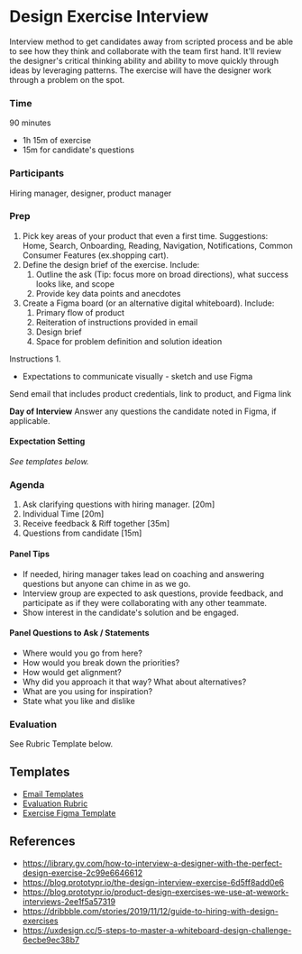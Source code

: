 # Design Exercise Interview
Interview method to get candidates away from scripted process and be able to see how they think and collaborate with the team first hand. It'll review the designer's critical thinking ability and ability to move quickly through ideas by leveraging patterns. The exercise will have the designer work through a problem on the spot.  

### Time
90 minutes
- 1h 15m of exercise
- 15m for candidate's questions

### Participants
Hiring manager, designer, product manager

### Prep

1. Pick key areas of your product that even a first time. Suggestions: Home, Search, Onboarding, Reading, Navigation, Notifications, Common Consumer Features (ex.shopping cart).
2. Define the design brief of the exercise. Include:
   1. Outline the ask (Tip: focus more on broad directions), what success looks like, and scope
   2. Provide key data points and anecdotes
3. Create a Figma board (or an alternative digital whiteboard). Include:
   1. Primary flow of product
   2. Reiteration of instructions provided in email
   3. Design brief
   4. Space for problem definition and solution ideation



Instructions
1. 
- Expectations to communicate visually - sketch and use Figma


Send email that includes product credentials, link to product, and Figma link

**Day of Interview**
Answer any questions the candidate noted in Figma, if applicable.


#### Expectation Setting
*See templates below.*

### Agenda

1. Ask clarifying questions with hiring manager. [20m]
2. Individual Time [20m]
3. Receive feedback & Riff together [35m]
4. Questions from candidate [15m]


#### Panel Tips
- If needed, hiring manager takes lead on coaching and answering questions but anyone can chime in as we go.
- Interview group are expected to ask questions, provide feedback, and participate as if they were collaborating with any other teammate.
- Show interest in the candidate's solution and be engaged.


#### Panel Questions to Ask / Statements

- Where would you go from here?
- How would you break down the priorities?
- How would get alignment? 
- Why did you approach it that way? What about alternatives?
- What are you using for inspiration?
- State what you like and dislike









### Evaluation

See Rubric Template below.





## Templates
- [Email Templates](https://docs.google.com/document/d/1VDtUEGqycqG3vWMtPfMc_g6bgeCOZ0IiohTZ19iubPk/edit?usp=sharing)
- [Evaluation Rubric](https://docs.google.com/document/d/1ILYhrbUhJh5GpSi03UeLiFRzmU4FwFeSrlR8xvNkXW8/edit?usp=sharing)
- [Exercise Figma Template](https://www.figma.com/file/D1xWj7rSY0qVbDI8E1CMAo/Design-Exercise-Template?node-id=32%3A2557)



## References
- https://library.gv.com/how-to-interview-a-designer-with-the-perfect-design-exercise-2c99e6646612
- https://blog.prototypr.io/the-design-interview-exercise-6d5ff8add0e6
- https://blog.prototypr.io/product-design-exercises-we-use-at-wework-interviews-2ee1f5a57319
- https://dribbble.com/stories/2019/11/12/guide-to-hiring-with-design-exercises
- https://uxdesign.cc/5-steps-to-master-a-whiteboard-design-challenge-6ecbe9ec38b7